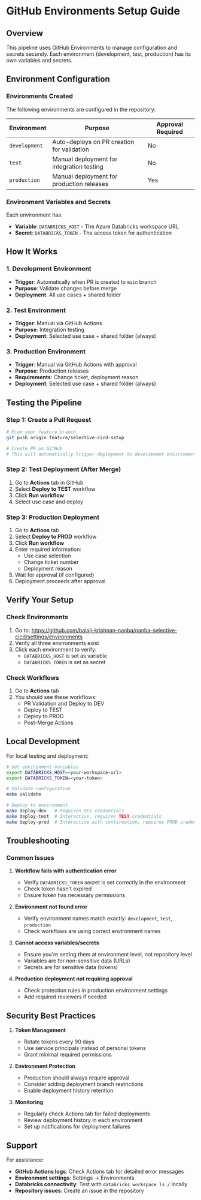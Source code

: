 # GitHub Environments Setup Guide

## Overview

This pipeline uses GitHub Environments to manage configuration and secrets securely. Each environment (development, test, production) has its own variables and secrets.

## Environment Configuration

### Environments Created

The following environments are configured in the repository:

| Environment | Purpose | Approval Required |
|------------|---------|-------------------|
| `development` | Auto-deploys on PR creation for validation | No |
| `test` | Manual deployment for integration testing | No |
| `production` | Manual deployment for production releases | Yes |

### Environment Variables and Secrets

Each environment has:
- **Variable**: `DATABRICKS_HOST` - The Azure Databricks workspace URL
- **Secret**: `DATABRICKS_TOKEN` - The access token for authentication

## How It Works

### 1. Development Environment
- **Trigger**: Automatically when PR is created to `main` branch
- **Purpose**: Validate changes before merge
- **Deployment**: All use cases + shared folder

### 2. Test Environment  
- **Trigger**: Manual via GitHub Actions
- **Purpose**: Integration testing
- **Deployment**: Selected use case + shared folder (always)

### 3. Production Environment
- **Trigger**: Manual via GitHub Actions with approval
- **Purpose**: Production releases
- **Requirements**: Change ticket, deployment reason
- **Deployment**: Selected use case + shared folder (always)

## Testing the Pipeline

### Step 1: Create a Pull Request
```bash
# From your feature branch
git push origin feature/selective-cicd-setup

# Create PR on GitHub
# This will automatically trigger deployment to development environment
```

### Step 2: Test Deployment (After Merge)
1. Go to **Actions** tab in GitHub
2. Select **Deploy to TEST** workflow
3. Click **Run workflow**
4. Select use case and deploy

### Step 3: Production Deployment
1. Go to **Actions** tab
2. Select **Deploy to PROD** workflow  
3. Click **Run workflow**
4. Enter required information:
   - Use case selection
   - Change ticket number
   - Deployment reason
5. Wait for approval (if configured)
6. Deployment proceeds after approval

## Verify Your Setup

### Check Environments
1. Go to: https://github.com/balaji-krishnan-nanba/nanba-selective-cicd/settings/environments
2. Verify all three environments exist
3. Click each environment to verify:
   - `DATABRICKS_HOST` is set as variable
   - `DATABRICKS_TOKEN` is set as secret

### Check Workflows
1. Go to **Actions** tab
2. You should see these workflows:
   - PR Validation and Deploy to DEV
   - Deploy to TEST
   - Deploy to PROD
   - Post-Merge Actions

## Local Development

For local testing and deployment:

```bash
# Set environment variables
export DATABRICKS_HOST=<your-workspace-url>
export DATABRICKS_TOKEN=<your-token>

# Validate configuration
make validate

# Deploy to environment
make deploy-dev   # Requires DEV credentials
make deploy-test  # Interactive, requires TEST credentials  
make deploy-prod  # Interactive with confirmation, requires PROD credentials
```

## Troubleshooting

### Common Issues

1. **Workflow fails with authentication error**
   - Verify `DATABRICKS_TOKEN` secret is set correctly in the environment
   - Check token hasn't expired
   - Ensure token has necessary permissions

2. **Environment not found error**
   - Verify environment names match exactly: `development`, `test`, `production`
   - Check workflows are using correct environment names

3. **Cannot access variables/secrets**
   - Ensure you're setting them at environment level, not repository level
   - Variables are for non-sensitive data (URLs)
   - Secrets are for sensitive data (tokens)

4. **Production deployment not requiring approval**
   - Check protection rules in production environment settings
   - Add required reviewers if needed

## Security Best Practices

1. **Token Management**
   - Rotate tokens every 90 days
   - Use service principals instead of personal tokens
   - Grant minimal required permissions

2. **Environment Protection**
   - Production should always require approval
   - Consider adding deployment branch restrictions
   - Enable deployment history retention

3. **Monitoring**
   - Regularly check Actions tab for failed deployments
   - Review deployment history in each environment
   - Set up notifications for deployment failures

## Support

For assistance:
- **GitHub Actions logs**: Check Actions tab for detailed error messages
- **Environment settings**: Settings → Environments
- **Databricks connectivity**: Test with `databricks workspace ls /` locally
- **Repository issues**: Create an issue in the repository